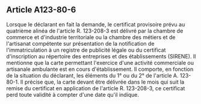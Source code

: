 Article A123-80-6
----
Lorsque le déclarant en fait la demande, le certificat provisoire prévu au
quatrième alinéa de l'article R. 123-208-3 est délivré par la chambre de
commerce et d'industrie territoriale ou la chambre des métiers et de l'artisanat
compétente sur présentation de la notification de l'immatriculation à un
registre de publicité légale ou du certificat d'inscription au répertoire des
entreprises et des établissements (SIRENE). Il mentionne que la carte permettant
l'exercice d'une activité commerciale ou artisanale ambulante est en cours
d'établissement. Il comporte, en fonction de la situation du déclarant, les
éléments du 1° ou du 2° de l'article A. 123-80-1. Il précise que, la carte
devant être délivrée dans le mois qui suit la remise du certificat en
application de l'article R. 123-208-3, ce certificat perd toute validité à
compter d'une date qu'il indique.
